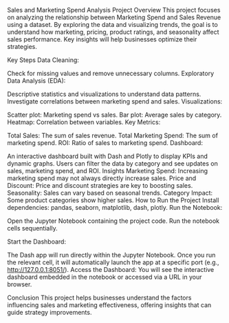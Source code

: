 Sales and Marketing Spend Analysis
Project Overview
This project focuses on analyzing the relationship between Marketing Spend and Sales Revenue using a dataset. By exploring the data and visualizing trends, the goal is to understand how marketing, pricing, product ratings, and seasonality affect sales performance. Key insights will help businesses optimize their strategies.

Key Steps
Data Cleaning:

Check for missing values and remove unnecessary columns.
Exploratory Data Analysis (EDA):

Descriptive statistics and visualizations to understand data patterns.
Investigate correlations between marketing spend and sales.
Visualizations:

Scatter plot: Marketing spend vs sales.
Bar plot: Average sales by category.
Heatmap: Correlation between variables.
Key Metrics:

Total Sales: The sum of sales revenue.
Total Marketing Spend: The sum of marketing spend.
ROI: Ratio of sales to marketing spend.
Dashboard:

An interactive dashboard built with Dash and Plotly to display KPIs and dynamic graphs.
Users can filter the data by category and see updates on sales, marketing spend, and ROI.
Insights
Marketing Spend: Increasing marketing spend may not always directly increase sales.
Price and Discount: Price and discount strategies are key to boosting sales.
Seasonality: Sales can vary based on seasonal trends.
Category Impact: Some product categories show higher sales.
How to Run the Project
Install dependencies: pandas, seaborn, matplotlib, dash, plotly.
Run the Notebook:

Open the Jupyter Notebook containing the project code.
Run the notebook cells sequentially.

Start the Dashboard:

The Dash app will run directly within the Jupyter Notebook.
Once you run the relevant cell, it will automatically launch the app at a specific port (e.g., http://127.0.0.1:8051/).
Access the Dashboard:
You will see the interactive dashboard embedded in the notebook or accessed via a URL in your browser.

Conclusion
This project helps businesses understand the factors influencing sales and marketing effectiveness, offering insights that can guide strategy improvements.


